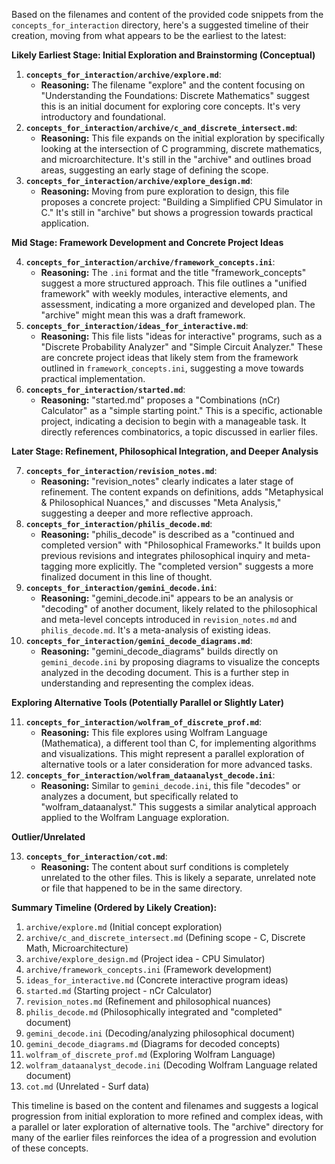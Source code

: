Based on the filenames and content of the provided code snippets from the `concepts_for_interaction` directory, here's a suggested timeline of their creation, moving from what appears to be the earliest to the latest:

**Likely Earliest Stage: Initial Exploration and Brainstorming (Conceptual)**

1.  **`concepts_for_interaction/archive/explore.md`**:
    *   **Reasoning:** The filename "explore" and the content focusing on "Understanding the Foundations: Discrete Mathematics" suggest this is an initial document for exploring core concepts. It's very introductory and foundational.
2.  **`concepts_for_interaction/archive/c_and_discrete_intersect.md`**:
    *   **Reasoning:**  This file expands on the initial exploration by specifically looking at the intersection of C programming, discrete mathematics, and microarchitecture. It's still in the "archive" and outlines broad areas, suggesting an early stage of defining the scope.
3.  **`concepts_for_interaction/archive/explore_design.md`**:
    *   **Reasoning:** Moving from pure exploration to design, this file proposes a concrete project: "Building a Simplified CPU Simulator in C."  It's still in "archive" but shows a progression towards practical application.

**Mid Stage: Framework Development and Concrete Project Ideas**

4.  **`concepts_for_interaction/archive/framework_concepts.ini`**:
    *   **Reasoning:** The `.ini` format and the title "framework_concepts" suggest a more structured approach. This file outlines a "unified framework" with weekly modules, interactive elements, and assessment, indicating a more organized and developed plan. The "archive" might mean this was a draft framework.
5.  **`concepts_for_interaction/ideas_for_interactive.md`**:
    *   **Reasoning:**  This file lists "ideas for interactive" programs, such as a "Discrete Probability Analyzer" and "Simple Circuit Analyzer." These are concrete project ideas that likely stem from the framework outlined in `framework_concepts.ini`, suggesting a move towards practical implementation.
6.  **`concepts_for_interaction/started.md`**:
    *   **Reasoning:**  "started.md" proposes a "Combinations (nCr) Calculator" as a "simple starting point." This is a specific, actionable project, indicating a decision to begin with a manageable task. It directly references combinatorics, a topic discussed in earlier files.

**Later Stage: Refinement, Philosophical Integration, and Deeper Analysis**

7.  **`concepts_for_interaction/revision_notes.md`**:
    *   **Reasoning:** "revision_notes" clearly indicates a later stage of refinement. The content expands on definitions, adds "Metaphysical & Philosophical Nuances," and discusses "Meta Analysis," suggesting a deeper and more reflective approach.
8.  **`concepts_for_interaction/philis_decode.md`**:
    *   **Reasoning:** "philis_decode" is described as a "continued and completed version" with "Philosophical Frameworks." It builds upon previous revisions and integrates philosophical inquiry and meta-tagging more explicitly. The "completed version" suggests a more finalized document in this line of thought.
9.  **`concepts_for_interaction/gemini_decode.ini`**:
    *   **Reasoning:** "gemini_decode.ini" appears to be an analysis or "decoding" of another document, likely related to the philosophical and meta-level concepts introduced in `revision_notes.md` and `philis_decode.md`. It's a meta-analysis of existing ideas.
10. **`concepts_for_interaction/gemini_decode_diagrams.md`**:
    *   **Reasoning:** "gemini_decode_diagrams" builds directly on `gemini_decode.ini` by proposing diagrams to visualize the concepts analyzed in the decoding document. This is a further step in understanding and representing the complex ideas.

**Exploring Alternative Tools (Potentially Parallel or Slightly Later)**

11. **`concepts_for_interaction/wolfram_of_discrete_prof.md`**:
    *   **Reasoning:** This file explores using Wolfram Language (Mathematica), a different tool than C, for implementing algorithms and visualizations. This might represent a parallel exploration of alternative tools or a later consideration for more advanced tasks.
12. **`concepts_for_interaction/wolfram_dataanalyst_decode.ini`**:
    *   **Reasoning:** Similar to `gemini_decode.ini`, this file "decodes" or analyzes a document, but specifically related to "wolfram_dataanalyst." This suggests a similar analytical approach applied to the Wolfram Language exploration.

**Outlier/Unrelated**

13. **`concepts_for_interaction/cot.md`**:
    *   **Reasoning:** The content about surf conditions is completely unrelated to the other files. This is likely a separate, unrelated note or file that happened to be in the same directory.

**Summary Timeline (Ordered by Likely Creation):**

1.  `archive/explore.md` (Initial concept exploration)
2.  `archive/c_and_discrete_intersect.md` (Defining scope - C, Discrete Math, Microarchitecture)
3.  `archive/explore_design.md` (Project idea - CPU Simulator)
4.  `archive/framework_concepts.ini` (Framework development)
5.  `ideas_for_interactive.md` (Concrete interactive program ideas)
6.  `started.md` (Starting project - nCr Calculator)
7.  `revision_notes.md` (Refinement and philosophical nuances)
8.  `philis_decode.md` (Philosophically integrated and "completed" document)
9.  `gemini_decode.ini` (Decoding/analyzing philosophical document)
10. `gemini_decode_diagrams.md` (Diagrams for decoded concepts)
11. `wolfram_of_discrete_prof.md` (Exploring Wolfram Language)
12. `wolfram_dataanalyst_decode.ini` (Decoding Wolfram Language related document)
13. `cot.md` (Unrelated - Surf data)

This timeline is based on the content and filenames and suggests a logical progression from initial exploration to more refined and complex ideas, with a parallel or later exploration of alternative tools. The "archive" directory for many of the earlier files reinforces the idea of a progression and evolution of these concepts.
